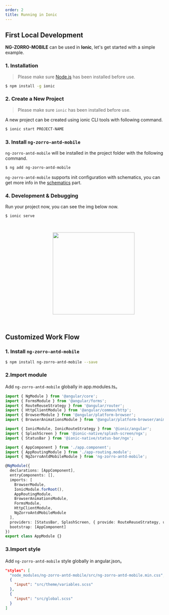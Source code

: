 ```yaml
---
order: 2
title: Running in Ionic
---
```


## First Local Development

**NG-ZORRO-MOBILE** can be used in **Ionic**, let's get started with a simple example.

### 1. Installation

> Please make sure [Node.js](https://nodejs.org/en/) has been installed before use.

```bash
$ npm install -g ionic
```

### 2. Create a New Project

> Please make sure `ionic` has been installed before use.

A new project can be created using ionic CLI tools with following command.

```bash
$ ionic start PROJECT-NAME
```

### 3. Install `ng-zorro-antd-mobile`

`ng-zorro-antd-mobile` will be installed in the project folder with the following command.

```bash
$ ng add ng-zorro-antd-mobile
```

`ng-zorro-antd-mobile` supports init configuration with schematics, you can get more info in the [schematics](http://ng.mobile.ant.design/#/docs/schematics/en) part.

### 4. Development & Debugging

Run your project now, you can see the img below now.

```bash
$ ionic serve
```

<img style="display: block;padding: 30px 30%;height: 260px;" src="https://gw.alicdn.com/tfs/TB18hC5dPDpK1RjSZFrXXa78VXa-440-550.png">

## Customized Work Flow

### 1. Install `ng-zorro-antd-mobile`

```bash
$ npm install ng-zorro-antd-mobile --save
```

### 2.Import module

Add `ng-zorro-antd-mobile` globally in app.modules.ts。

```typescript
import { NgModule } from '@angular/core';
import { FormsModule } from '@angular/forms';
import { RouteReuseStrategy } from '@angular/router';
import { HttpClientModule } from '@angular/common/http';
import { BrowserModule } from '@angular/platform-browser';
import { BrowserAnimationsModule } from '@angular/platform-browser/animations';

import { IonicModule, IonicRouteStrategy } from '@ionic/angular';
import { SplashScreen } from '@ionic-native/splash-screen/ngx';
import { StatusBar } from '@ionic-native/status-bar/ngx';

import { AppComponent } from './app.component';
import { AppRoutingModule } from './app-routing.module';
import { NgZorroAntdMobileModule } from 'ng-zorro-antd-mobile';

@NgModule({
  declarations: [AppComponent],
  entryComponents: [],
  imports: [
    BrowserModule,
    IonicModule.forRoot(),
    AppRoutingModule,
    BrowserAnimationsModule,
    FormsModule,
    HttpClientModule,
    NgZorroAntdMobileModule
  ],
  providers: [StatusBar, SplashScreen, { provide: RouteReuseStrategy, useClass: IonicRouteStrategy }],
  bootstrap: [AppComponent]
})
export class AppModule {}
```

### 3.Import style

Add `ng-zorro-antd-mobile` style globally in angular.json。

```json
"styles": [
  "node_modules/ng-zorro-antd-mobile/src/ng-zorro-antd-mobile.min.css",
  {
    "input": "src/theme/variables.scss"
  },
  {
    "input": "src/global.scss"
  }
]
```
